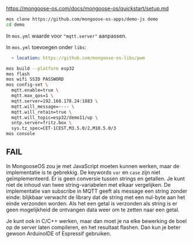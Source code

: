 https://mongoose-os.com/docs/mongoose-os/quickstart/setup.md

```sh
mos clone https://github.com/mongoose-os-apps/demo-js demo
cd demo
```

In `mos.yml` waarde voor `"mqtt.server"` aanpassen.

In `mos.yml` toevoegen onder `libs`:
```yaml
  - location: https://github.com/mongoose-os-libs/pwm
```


```sh
mos build --platform esp32
mos flash
mos wifi SSID PASSWORD
mos config-set \
  mqtt.enable=true \
  mqtt.max_qos=1 \
  mqtt.server=192.168.178.24:1883 \
  mqtt.will_message=---- \
  mqtt.will_retain=true \
  mqtt.will_topic=esp32/demo11/up \
  sntp.server=fritz.box \
  sys.tz_spec=CET-1CEST,M3.5.0/2,M10.5.0/3
mos console
```

## FAIL

In MongooseOS zou je met JavaScript moeten kunnen werken, maar de
implementatie is te gebrekkig. De keywords `var` en `case` zijn niet
geïmplementeerd. Er is geen conversie tussen strings en
getallen. Je kunt niet de inhoud van twee string-variabelen met
elkaar vergelijken. De implementatie van subscribe in MQTT geeft als
message een string zonder einde: blijkbaar verwacht de library dat de
string met een nul-byte aan het einde verzonden worden. Als het een
getal is verzonden als string is er geen mogelijkheid de ontvangen
data weer om te zetten naar een getal.

Je kunt ook in C/C++ werken, maar dan moet je na elke bewerking de
boel op de server laten compileren, en het resultaat flashen. Dan kun
je beter gewoon ArduinoIDE of Espressif gebruiken.
